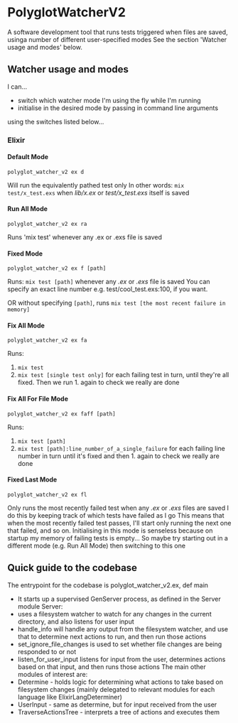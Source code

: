 # PolyglotWatcherV2

A software development tool that runs tests triggered when files are saved, usinga number of different user-specified modes
See the section 'Watcher usage and modes' below.

## Watcher usage and modes

I can...

- switch which watcher mode I'm using the fly while I'm running
- initialise in the desired mode by passing in command line arguments

using the switches listed below...


### Elixir
#### Default Mode
`polyglot_watcher_v2 ex d`

Will run the equivalently pathed test only
In other words:
`mix test/x_test.exs` when *lib/x.ex* or *test/x_test.exs* itself is saved


#### Run All Mode
`polyglot_watcher_v2 ex ra`

Runs 'mix test' whenever any .ex or .exs file is saved


#### Fixed Mode
`polyglot_watcher_v2 ex f [path]`

Runs:
`mix test [path]` whenever any *.ex* or *.exs* file is saved
You can specify an exact line number e.g. test/cool_test.exs:100, if you want.

OR without specifying `[path]`, runs `mix test [the most recent failure in memory]`

#### Fix All Mode
`polyglot_watcher_v2 ex fa`

Runs:
1. `mix test`
2. `mix test [single test only]` for each failing test in turn, until they're all fixed. Then we run 1. again to check we really are done


#### Fix All For File Mode
`polyglot_watcher_v2 ex faff [path]`

Runs:
1. `mix test [path]`
2. `mix test [path]:line_number_of_a_single_failure` for each failing line number in turn until it's fixed and then 1. again to check we really are done

#### Fixed Last Mode
`polyglot_watcher_v2 ex fl`

Only runs the most recently failed test when any *.ex* or *.exs* files are saved
I do this by keeping track of which tests have failed as I go
This means that when the most recently failed test passes, I'll start only running the next one that failed, and so on.
Initialising in this mode is senseless because on startup my memory of failing tests is empty...
So maybe try starting out in a different mode (e.g. Run All Mode) then switching to this one


## Quick guide to the codebase

 The entrypoint for the codebase is polyglot_watcher_v2.ex, def main
 * It starts up a supervised GenServer process, as defined in the Server module
 Server:
 * uses a filesystem watcher to watch for any changes in the current directory, and also listens for
 user input
 * handle_info will handle any output from the filesystem watcher, and use that to determine next actions
 to run, and then run those actions
 * set_ignore_file_changes is used to set whether file changes are being responded to or not
 * listen_for_user_input listens for input from the user, determines actions based on that input, and then
 runs those actions
 The main other modules of interest are:
 * Determine - holds logic for determining what actions to take based on filesystem changes (mainly
 delegated to relevant modules for each language like ElixirLangDeterminer)
 * UserInput - same as determine, but for input received from the user
 * TraverseActionsTree - interprets a tree of actions and executes them
